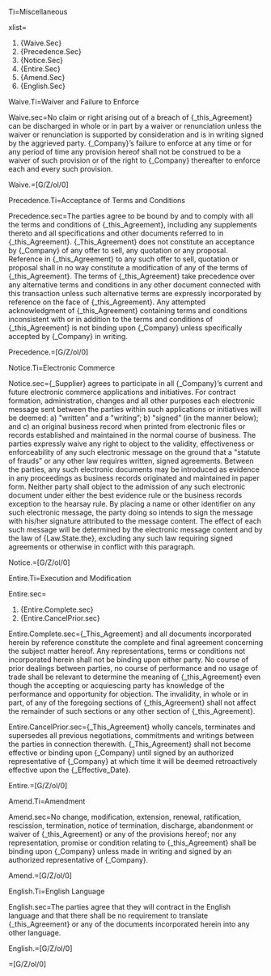 Ti=Miscellaneous

xlist=<ol><li>{Waive.Sec}</li><li>{Precedence.Sec}</li><li>{Notice.Sec}</li><li>{Entire.Sec}</li><li>{Amend.Sec}</li><li>{English.Sec}</li></ol>

Waive.Ti=Waiver and Failure to Enforce

Waive.sec=No claim or right arising out of a breach of {_this_Agreement} can be discharged in whole or in part by a waiver or renunciation unless the waiver or renunciation is supported by consideration and is in writing signed by the aggrieved party. {_Company}’s failure to enforce at any time or for any period of time any provision hereof shall not be construed to be a waiver of such provision or of the right to {_Company} thereafter to enforce each and every such provision.

Waive.=[G/Z/ol/0]

Precedence.Ti=Acceptance of Terms and Conditions

Precedence.sec=The parties agree to be bound by and to comply with all the terms and conditions of {_this_Agreement}, including any supplements thereto and all specifications and other documents referred to in {_this_Agreement}. {_This_Agreement} does not constitute an acceptance by {_Company} of any offer to sell, any quotation or any proposal. Reference in {_this_Agreement} to any such offer to sell, quotation or proposal shall in no way constitute a modification of any of the terms of {_this_Agreement}. The terms of {_this_Agreement} take precedence over any alternative terms and conditions in any other document connected with this transaction unless such alternative terms are expressly incorporated by reference on the face of {_this_Agreement}. <span class="warning">Any attempted acknowledgment of {_this_Agreement} containing terms and conditions inconsistent with or in addition to the terms and conditions of {_this_Agreement} is not binding upon {_Company} unless specifically accepted by {_Company} in writing.</span>

Precedence.=[G/Z/ol/0]

Notice.Ti=Electronic Commerce

Notice.sec={_Supplier} agrees to participate in all {_Company}’s current and future electronic commerce applications and initiatives. For contract formation, administration, changes and all other purposes each electronic message sent between the parties within such applications or initiatives will be deemed: a) "written” and a "writing”; b) "signed” (in the manner below); and c) an original business record when printed from electronic files or records established and maintained in the normal course of business. The parties expressly waive any right to object to the validity, effectiveness or enforceability of any such electronic message on the ground that a "statute of frauds” or any other law requires written, signed agreements. Between the parties, any such electronic documents may be introduced as evidence in any proceedings as business records originated and maintained in paper form. Neither party shall object to the admission of any such electronic document under either the best evidence rule or the business records exception to the hearsay rule. By placing a name or other identifier on any such electronic message, the party doing so intends to sign the message with his/her signature attributed to the message content. The effect of each such message will be determined by the electronic message content and by the law of {Law.State.the}, excluding any such law requiring signed agreements or otherwise in conflict with this paragraph.

Notice.=[G/Z/ol/0]

Entire.Ti=Execution and Modification

Entire.sec=<ol><li>{Entire.Complete.sec}</li><li>{Entire.CancelPrior.sec}</li></ol>

Entire.Complete.sec={_This_Agreement} and all documents incorporated herein by reference constitute the complete and final agreement concerning the subject matter hereof. Any representations, terms or conditions not incorporated herein shall not be binding upon either party. No course of prior dealings between parties, no course of performance and no usage of trade shall be relevant to determine the meaning of {_this_Agreement} even though the accepting or acquiescing party has knowledge of the performance and opportunity for objection. The invalidity, in whole or in part, of any of the foregoing sections of {_this_Agreement} shall not affect the remainder of such sections or any other section of {_this_Agreement}.

Entire.CancelPrior.sec={_This_Agreement} wholly cancels, terminates and supersedes all previous negotiations, commitments and writings between the parties in connection therewith. {_This_Agreement} shall not become effective or binding upon {_Company} until signed by an authorized representative of {_Company} at which time it will be deemed retroactively effective upon the {_Effective_Date}.

Entire.=[G/Z/ol/0]

Amend.Ti=Amendment

Amend.sec=No change, modification, extension, renewal, ratification, rescission, termination, notice of termination, discharge, abandonment or waiver of {_this_Agreement} or any of the provisions hereof; nor any representation, promise or condition relating to {_this_Agreement} shall be binding upon {_Company} unless made in writing and signed by an authorized representative of {_Company}.

Amend.=[G/Z/ol/0]

English.Ti=English Language

English.sec=The parties agree that they will contract in the English language and that there shall be no requirement to translate {_this_Agreement} or any of the documents incorporated herein into any other language.

English.=[G/Z/ol/0]

=[G/Z/ol/0]
